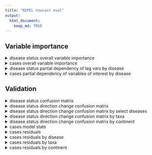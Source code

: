```yaml
---
title: "REPEL nowcast eval"
output: 
  html_document:
    keep_md: TRUE
---
```




## Variable importance
<details>
<summary>disease status overall variable importance</summary>
![](nowcast_model_eval_files/figure-html/ds-var-importance-1.png)<!-- -->
</details>


<details>
<summary>cases overall variable importance</summary>
![](nowcast_model_eval_files/figure-html/cs-var-importance-1.png)<!-- -->
</details>

<details>
<summary>disease status partial dependency of lag vars by disease</summary>
![](nowcast_model_eval_files/figure-html/ds-lag-pd-by-disease-1.png)<!-- -->
</details>

<details>
<summary>cases partial dependency of variables of interest by disease</summary>
![](nowcast_model_eval_files/figure-html/cs-lag-pd-by-disease-1.png)<!-- -->
</details>

## Validation








<details>
<summary>disease status confusion matrix</summary>
<table class="table" style="margin-left: auto; margin-right: auto;">
 <thead>
  <tr>
   <th style="text-align:left;"> .metric </th>
   <th style="text-align:left;"> desc </th>
   <th style="text-align:left;"> model </th>
   <th style="text-align:right;"> full_model </th>
  </tr>
 </thead>
<tbody>
  <tr>
   <td style="text-align:left;vertical-align: middle !important;" rowspan="2"> accuracy </td>
   <td style="text-align:left;vertical-align: middle !important;" rowspan="2"> proportion of the data that are predicted correctly </td>
   <td style="text-align:left;"> baseline </td>
   <td style="text-align:right;"> 0.85 </td>
  </tr>
  <tr>
   
   
   <td style="text-align:left;"> xgboost </td>
   <td style="text-align:right;"> 0.96 </td>
  </tr>
  <tr>
   <td style="text-align:left;vertical-align: middle !important;" rowspan="2"> kap </td>
   <td style="text-align:left;vertical-align: middle !important;" rowspan="2"> similar measure to accuracy(), but is normalized by the accuracy that would be expected by chance alone and is very useful when one or more classes have large frequency distributions. </td>
   <td style="text-align:left;"> baseline </td>
   <td style="text-align:right;"> 0.45 </td>
  </tr>
  <tr>
   
   
   <td style="text-align:left;"> xgboost </td>
   <td style="text-align:right;"> 0.88 </td>
  </tr>
</tbody>
</table>
</details>

<details>
<summary>disease status direction change confusion matrix</summary>
<table class="table" style="margin-left: auto; margin-right: auto;">
 <thead>
  <tr>
   <th style="text-align:left;"> .metric </th>
   <th style="text-align:left;"> desc </th>
   <th style="text-align:left;"> model </th>
   <th style="text-align:right;"> full_model </th>
  </tr>
 </thead>
<tbody>
  <tr>
   <td style="text-align:left;vertical-align: middle !important;" rowspan="2"> accuracy </td>
   <td style="text-align:left;vertical-align: middle !important;" rowspan="2"> proportion of the data that are predicted correctly </td>
   <td style="text-align:left;"> baseline </td>
   <td style="text-align:right;"> 0.850 </td>
  </tr>
  <tr>
   
   
   <td style="text-align:left;"> xgboost </td>
   <td style="text-align:right;"> 0.960 </td>
  </tr>
  <tr>
   <td style="text-align:left;vertical-align: middle !important;" rowspan="2"> kap </td>
   <td style="text-align:left;vertical-align: middle !important;" rowspan="2"> similar measure to accuracy(), but is normalized by the accuracy that would be expected by chance alone and is very useful when one or more classes have large frequency distributions. </td>
   <td style="text-align:left;"> baseline </td>
   <td style="text-align:right;"> 0.051 </td>
  </tr>
  <tr>
   
   
   <td style="text-align:left;"> xgboost </td>
   <td style="text-align:right;"> 0.500 </td>
  </tr>
</tbody>
</table>
Note there are baseline cases where disease status is positive but cases are NA, which are imputed in the model as 0. 
</details>


<details>
<summary>disease status direction change confusion matrix by select diseases</summary>
<table class="table" style="margin-left: auto; margin-right: auto;">
 <thead>
  <tr>
   <th style="text-align:left;"> Disease </th>
   <th style="text-align:left;"> Baseline Accuracy </th>
   <th style="text-align:left;"> REPEL (Overall/New Outbreaks) </th>
  </tr>
 </thead>
<tbody>
  <tr>
   <td style="text-align:left;"> newcastle disease </td>
   <td style="text-align:left;"> 83% </td>
   <td style="text-align:left;"> 92% / 51% </td>
  </tr>
  <tr>
   <td style="text-align:left;"> vesicular stomatitis </td>
   <td style="text-align:left;"> 90% </td>
   <td style="text-align:left;"> 98% / 50% </td>
  </tr>
  <tr>
   <td style="text-align:left;"> peste des petits ruminants </td>
   <td style="text-align:left;"> 91% </td>
   <td style="text-align:left;"> 98% / 48% </td>
  </tr>
  <tr>
   <td style="text-align:left;"> foot and mouth disease </td>
   <td style="text-align:left;"> 77% </td>
   <td style="text-align:left;"> 92% / 46% </td>
  </tr>
  <tr>
   <td style="text-align:left;"> lumpy skin disease </td>
   <td style="text-align:left;"> 95% </td>
   <td style="text-align:left;"> 97% / 44% </td>
  </tr>
  <tr>
   <td style="text-align:left;"> ovine bluetongue disease </td>
   <td style="text-align:left;"> 80% </td>
   <td style="text-align:left;"> 92% / 40% </td>
  </tr>
  <tr>
   <td style="text-align:left;"> african swine fever </td>
   <td style="text-align:left;"> 93% </td>
   <td style="text-align:left;"> 97% / 38% </td>
  </tr>
  <tr>
   <td style="text-align:left;"> african horse sickness </td>
   <td style="text-align:left;"> 99% </td>
   <td style="text-align:left;"> 100% / 33% </td>
  </tr>
  <tr>
   <td style="text-align:left;"> pleuropneumonia </td>
   <td style="text-align:left;"> 95% </td>
   <td style="text-align:left;"> 98% / 21% </td>
  </tr>
  <tr>
   <td style="text-align:left;"> ovine pox disease </td>
   <td style="text-align:left;"> 94% </td>
   <td style="text-align:left;"> 96% / 18% </td>
  </tr>
  <tr>
   <td style="text-align:left;"> highly pathogenic avian influenza </td>
   <td style="text-align:left;"> 93% </td>
   <td style="text-align:left;"> 93% / 13% </td>
  </tr>
  <tr>
   <td style="text-align:left;"> rift valley fever </td>
   <td style="text-align:left;"> 96% </td>
   <td style="text-align:left;"> 97% / 4% </td>
  </tr>
  <tr>
   <td style="text-align:left;"> classical swine fever </td>
   <td style="text-align:left;"> 95% </td>
   <td style="text-align:left;"> 96% / 4% </td>
  </tr>
  <tr>
   <td style="text-align:left;"> swine vesicular disease </td>
   <td style="text-align:left;"> 99% </td>
   <td style="text-align:left;"> 99% / 0% </td>
  </tr>
</tbody>
</table>
</details>

<details>
<summary>disease status direction change confusion matrix by taxa</summary>
<table class="table" style="margin-left: auto; margin-right: auto;">
 <thead>
  <tr>
   <th style="text-align:left;"> Taxa </th>
   <th style="text-align:left;"> Baseline Accuracy </th>
   <th style="text-align:left;"> REPEL (Overall/New Outbreaks) </th>
  </tr>
 </thead>
<tbody>
  <tr>
   <td style="text-align:left;"> cats </td>
   <td style="text-align:left;"> 75% </td>
   <td style="text-align:left;"> 95% / 74% </td>
  </tr>
  <tr>
   <td style="text-align:left;"> cervidae </td>
   <td style="text-align:left;"> 73% </td>
   <td style="text-align:left;"> 96% / 64% </td>
  </tr>
  <tr>
   <td style="text-align:left;"> buffaloes </td>
   <td style="text-align:left;"> 77% </td>
   <td style="text-align:left;"> 96% / 59% </td>
  </tr>
  <tr>
   <td style="text-align:left;"> dogs </td>
   <td style="text-align:left;"> 77% </td>
   <td style="text-align:left;"> 94% / 57% </td>
  </tr>
  <tr>
   <td style="text-align:left;"> swine </td>
   <td style="text-align:left;"> 87% </td>
   <td style="text-align:left;"> 96% / 53% </td>
  </tr>
  <tr>
   <td style="text-align:left;"> camelidae </td>
   <td style="text-align:left;"> 78% </td>
   <td style="text-align:left;"> 95% / 53% </td>
  </tr>
  <tr>
   <td style="text-align:left;"> sheep/goats </td>
   <td style="text-align:left;"> 86% </td>
   <td style="text-align:left;"> 96% / 50% </td>
  </tr>
  <tr>
   <td style="text-align:left;"> equidae </td>
   <td style="text-align:left;"> 91% </td>
   <td style="text-align:left;"> 97% / 42% </td>
  </tr>
  <tr>
   <td style="text-align:left;"> cattle </td>
   <td style="text-align:left;"> 86% </td>
   <td style="text-align:left;"> 95% / 42% </td>
  </tr>
  <tr>
   <td style="text-align:left;"> hares/rabbits </td>
   <td style="text-align:left;"> 86% </td>
   <td style="text-align:left;"> 95% / 38% </td>
  </tr>
  <tr>
   <td style="text-align:left;"> birds </td>
   <td style="text-align:left;"> 85% </td>
   <td style="text-align:left;"> 94% / 28% </td>
  </tr>
</tbody>
</table>
</details>

<details>
<summary>disease status direction change confusion matrix by continent</summary>
<table class="table" style="margin-left: auto; margin-right: auto;">
 <thead>
  <tr>
   <th style="text-align:left;"> Continent </th>
   <th style="text-align:left;"> Baseline Accuracy </th>
   <th style="text-align:left;"> REPEL (Overall/New Outbreaks) </th>
  </tr>
 </thead>
<tbody>
  <tr>
   <td style="text-align:left;"> Americas </td>
   <td style="text-align:left;"> 83% </td>
   <td style="text-align:left;"> 96% / 57% </td>
  </tr>
  <tr>
   <td style="text-align:left;"> Africa </td>
   <td style="text-align:left;"> 84% </td>
   <td style="text-align:left;"> 95% / 48% </td>
  </tr>
  <tr>
   <td style="text-align:left;"> Asia </td>
   <td style="text-align:left;"> 86% </td>
   <td style="text-align:left;"> 96% / 46% </td>
  </tr>
  <tr>
   <td style="text-align:left;"> Oceania </td>
   <td style="text-align:left;"> 93% </td>
   <td style="text-align:left;"> 99% / 42% </td>
  </tr>
  <tr>
   <td style="text-align:left;"> Europe </td>
   <td style="text-align:left;"> 87% </td>
   <td style="text-align:left;"> 95% / 38% </td>
  </tr>
</tbody>
</table>
</details>

<details>
<summary>cases model stats</summary>

```
## # A tibble: 6 x 4
##   model    .metric .estimator  .estimate
##   <chr>    <chr>   <chr>           <dbl>
## 1 baseline rmse    standard   233494.   
## 2 xgboost  rmse    standard   277316.   
## 3 baseline rsq     standard        0.289
## 4 xgboost  rsq     standard        0.183
## 5 baseline mae     standard     2856.   
## 6 xgboost  mae     standard     3712.
```
</details>

<details>
<summary>cases residuals</summary>
![](nowcast_model_eval_files/figure-html/cd-resid-1.png)<!-- -->
</details>

<details>
<summary>cases residuals by disease</summary>
![](nowcast_model_eval_files/figure-html/cd-resid-disease-1.png)<!-- -->
</details>

<details>
<summary>cases residuals by taxa</summary>
![](nowcast_model_eval_files/figure-html/cd-resid-taxa-1.png)<!-- -->
</details>

<details>
<summary>cases residuals by continent</summary>
![](nowcast_model_eval_files/figure-html/cd-resid-continent-1.png)<!-- -->
</details>



